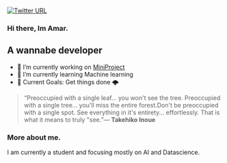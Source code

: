 [![Twitter URL](https://img.shields.io/twitter/follow/Amar65266)](https://twitter.com/Amar65266)

### Hi there, Im Amar.

## A wannabe developer
- 🔭 I’m currently working on [MiniProject](https://github.com/Amar033/Miniproj_s5)
- 🌱 I’m currently learning Machine learning
- 🦩 Current Goals: Get things done 🌩️

>“Preoccupied with a single leaf... you won't see the tree. Preoccupied with a single tree... you'll miss the entire forest.Don't be preoccupied with a single spot. See everything in it's entirety... effortlessly. That is what it means to truly "see.”― **Takehiko Inoue**

### More about me.
  I am currently a student and focusing  mostly on AI and Datascience.
  


